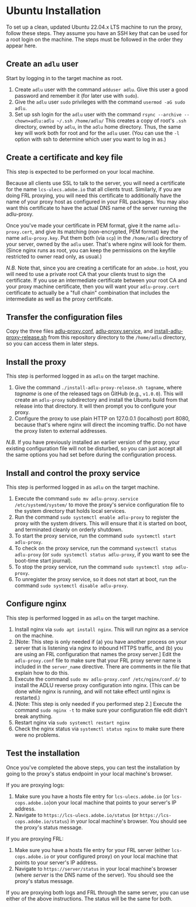 # Ubuntu Installation

To set up a clean, updated Ubuntu 22.04.x LTS machine to run the proxy, follow these steps.  They assume you have an SSH key that can
be used for a root login on the machine.  The steps must be followed in the order they appear here.

## Create an `adlu` user

Start by logging in to the target machine as root.

1. Create `adlu` user with the command `adduser adlu`.  Give this user a good password and remember it (for later use with `sudo`).
2. Give the `adlu` user `sudo` privileges with the command `usermod -aG sudo adlu`.
3. Set up ssh login for the `adlu` user with the command `rsync --archive --chown=adlu:adlu ~/.ssh /home/adlu/` This creates a copy of root's `.ssh` directory, owned by `adlu`, in the `adlu` home directory.  Thus, the same key will work both for root and for the `adlu` user.  (You can use the `-l` option with ssh to determine which user you want to log in as.)

## Create a certificate and key file

This step is expected to be performed on your local machine.

Because all clients use SSL to talk to the server, you will need a certificate for the name `lcs-ulecs.adobe.io` that all clients trust. Similarly, if you are doing FRL proxying, you will need this certificate to additionally have the name of your proxy host as configured in your FRL packages.  You may also want this certificate to have the actual DNS name of the server running the adlu-proxy.

Once you've made your certificate in PEM format, give it the name `adlu-proxy.cert`, and give its matching (non-encrypted, PEM format) key the name `adlu-proxy.key`.  Put them both (via `scp`) in the `/home/adlu` directory of your server, owned by the `adlu` user.  That's where nginx will look for them. (Since nginx runs as root, you can keep the permissions on the keyfile restricted to owner read only, as usual.)

_N.B._ Note that, since you are creating a certificate for an `adobe.io` host, you will need to use a private root CA that your clients trust to sign the certificate.  If you use an intermediate certificate between your root CA and your proxy machine certificate, then you will want your `adlu-proxy.cert` certificate to actually be a "full chain" combination that includes the intermediate as well as the proxy certificate.

## Transfer the configuration files

Copy the three files [adlu-proxy.conf](adlu-proxy.conf), [adlu-proxy.service](adlu-proxy.service), and [install-adlu-proxy-release.sh](install-adlu-proxy-release.sh) from this repository directory to the `/home/adlu` directory, so you can access them in later steps.

## Install the proxy

This step is performed logged in as `adlu` on the target machine.

1. Give the command `./install-adlu-proxy-release.sh tagname`, where _tagname_ is one of the released tags on GitHub (e.g., `v1.0.0`).  This will create an `adlu-proxy` subdirectory and install the Ubuntu build from that release into that directory.  It will then prompt you to configure your proxy.
2. Configure the proxy to use plain HTTP on 127.0.0.1 (localhost) port 8080, because that's where nginx will direct the incoming traffic.  Do not have the proxy listen to external addresses.

_N.B._ If you have previously installed an earlier version of the proxy, your existing configuration file will not be disturbed, so you can just accept all the same options you had set before during the configuration process.

## Install and control the proxy service

This step is performed logged in as `adlu` on the target machine.

1. Execute the command `sudo mv adlu-proxy.service /etc/systemd/system/` to move the proxy's service configuration file to the system directory that holds local services.
2. Run the command `sudo systemctl enable adlu-proxy` to register the proxy with the system drivers.  This will ensure that it is started on boot, and terminated cleanly on orderly shutdown.
3. To start the proxy service, run the command `sudo systemctl start adlu-proxy`.
4. To check on the proxy service, run the command `systemctl status adlu-proxy` (or `sudo systemctl status adlu-proxy`, if you want to see the boot-time start journal).
5. To stop the proxy service, run the command `sudo systemctl stop adlu-proxy`.
6. To unregister the proxy service, so it does not start at boot, run the command `sudo systemctl disable adlu-proxy`.

## Configure nginx

This step is performed logged in as `adlu` on the target machine. 

1. Install nginx via `sudo apt install nginx`. This will run nginx as a service on the machine.
2. \[Note: This step is only needed if (a) you have another process on your server that is listening via nginx to inbound HTTPS traffic, and (b) you are using an FRL configuration that names the proxy server.\]  Edit the `adlu-proxy.conf` file to make sure that your FRL proxy server name is included in the `server_name` directive.  There are comments in the file that explain how to do this.
3. Execute the command `sudo mv adlu-proxy.conf /etc/nginx/conf.d/` to install the ADLU reverse proxy configuration into nginx.  (This can be done while nginx is running, and will not take effect until nginx is restarted.)
4. \[Note: This step is only needed if you performed step 2.] Execute the command `sudo nginx -t` to make sure your configuration file edit didn't break anything.
5. Restart nginx via `sudo systemctl restart nginx`
6. Check the nginx status via `systemctl status nginx` to make sure there were no problems.

## Test the installation

Once you've completed the above steps, you can test the installation by going to the proxy's status endpoint in your local machine's browser.

If you are proxying logs:

   1. Make sure you have a hosts file entry for `lcs-ulecs.adobe.io` (or `lcs-cops.adobe.io`)on your local machine that points to your server's IP address.
   2. Navigate to `https://lcs-ulecs.adobe.io/status` (or `https://lcs-cops.adobe.io/status`) in your local machine's browser.  You should see the proxy's status message.

If you are proxying FRL:

   1. Make sure you have a hosts file entry for your FRL server (either `lcs-cops.adobe.io` or your configured proxy) on your local machine that points to your server's IP address.
   2. Navigate to `https://server/status` in your local machine's browser (where _server_ is the DNS name of the server).  You should see the proxy's status message.

If you are proxying both logs and FRL through the same server, you can use either of the above instructions.  The status will be the same for both.

